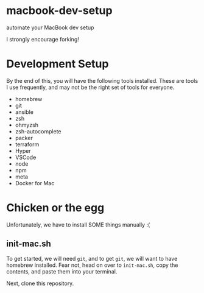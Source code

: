 # macbook-dev-setup
automate your MacBook dev setup

I strongly encourage forking!

# Development Setup

By the end of this, you will have the following tools installed. These are tools I use frequently, and may not be the right set of tools for everyone.

* homebrew
* git
* ansible
* zsh
* ohmyzsh
* zsh-autocomplete
* packer
* terraform
* Hyper
* VSCode
* node
* npm
* meta
* Docker for Mac

# Chicken or the egg
Unfortunately, we have to install SOME things manually :(

## init-mac.sh

To get started, we will need `git`, and to get `git`, we will want to have homebrew installed. Fear not, head on over to `init-mac.sh`, copy the contents, and paste them into your terminal.

Next, clone this repository.
